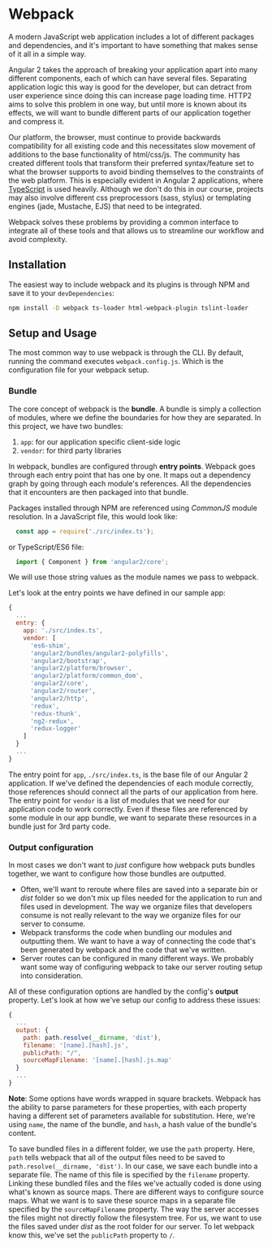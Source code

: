 # Webpack

A modern JavaScript web application includes a lot of different packages and dependencies, and it's important to have something that makes sense of it all in a simple way.

Angular 2 takes the approach of breaking your application apart into many different components, each of which can have several files. Separating application logic this way is good for the developer, but can detract from user experience since doing this can increase page loading time. HTTP2 aims to solve this problem in one way, but until more is known about its effects, we will want to bundle different parts of our application together and compress it.

Our platform, the browser, must continue to provide backwards compatibility for all existing code and this necessitates slow movement of additions to the base functionality of html/css/js. The community has created different tools that transform their preferred syntax/feature set to what the browser supports to avoid binding themselves to the constraints of the web platform. This is especially evident in Angular 2 applications, where [TypeScript](http://www.typescriptlang.org/) is used heavily. Although we don't do this in our course, projects may also involve different css preprocessors (sass, stylus) or templating engines (jade, Mustache, EJS) that need to be integrated.

Webpack solves these problems by providing a common interface to integrate all of these tools and that allows us to streamline our workflow and avoid complexity.


## Installation

The easiest way to include webpack and its plugins is through NPM and save it to your `devDependencies`:

```bash
npm install -D webpack ts-loader html-webpack-plugin tslint-loader
```


## Setup and Usage

The most common way to use webpack is through the CLI. By default, running the command executes `webpack.config.js`. Which is the configuration file for your webpack setup.


### Bundle

The core concept of webpack is the **bundle**. A bundle is simply a collection of modules, where we define the boundaries for how they are separated. In this project, we have two bundles: 

1. `app`: for our application specific client-side logic 
2. `vendor`: for third party libraries 
  
In webpack, bundles are configured through **entry points**. Webpack goes through each entry point that has one by one. It maps out a dependency graph by going through each module's references. All the dependencies that it encounters are then packaged into that bundle.

Packages installed through NPM are referenced using *CommonJS* module resolution. In a JavaScript file, this would look like:

```javascript
  const app = require('./src/index.ts');
```

or TypeScript/ES6 file:

```typescript
  import { Component } from 'angular2/core';
```

We will use those string values as the module names we pass to webpack.

Let's look at the entry points we have defined in our sample app:

```javascript
{
  ...
  entry: {
    app: './src/index.ts',
    vendor: [
      'es6-shim',
      'angular2/bundles/angular2-polyfills',
      'angular2/bootstrap',
      'angular2/platform/browser',
      'angular2/platform/common_dom',
      'angular2/core',
      'angular2/router',
      'angular2/http',
      'redux',
      'redux-thunk',
      'ng2-redux',
      'redux-logger'
    ]
  }
  ...
}
```

The entry point for `app`, `./src/index.ts`, is the base file of our Angular 2 application. If we've defined the dependencies of each module correctly, those references should connect all the parts of our application from here. The entry point for `vendor` is a list of modules that we need for our application code to work correctly. Even if these files are referenced by some module in our app bundle, we want to separate these resources in a bundle just for 3rd party code.

### Output configuration

In most cases we don't want to _just_ configure how webpack puts bundles together, we want to configure how those bundles are outputted.

- Often, we'll want to reroute where files are saved into a separate _bin_ or _dist_ folder so we don't mix up files needed for the application to run and files used in development. The way we organize files that developers consume is not really relevant to the way we organize files for our server to consume.
- Webpack transforms the code when bundling our modules and outputting them. We want to have a way of connecting the code that's been generated by webpack and the code that we've written.
- Server routes can be configured in many different ways. We probably want some way of configuring webpack to take our server routing setup into consideration.

All of these configuration options are handled by the config's **output** property. Let's look at how we've setup our config to address these issues:

```javascript
{
  ...
  output: {
    path: path.resolve(__dirname, 'dist'),
    filename: '[name].[hash].js',
    publicPath: "/",
    sourceMapFilename: '[name].[hash].js.map'
  }
  ...
}
```

**Note**: Some options have words wrapped in square brackets. Webpack has the ability to parse parameters for these properties, with each property having a different set of parameters available for substitution. Here, we're using `name`, the name of the bundle, and `hash`, a hash value of the bundle's content.

To save bundled files in a different folder, we use the `path` property. Here, `path` tells webpack that all of the output files need to be saved to `path.resolve(__dirname, 'dist')`. In our case, we save each bundle into a separate file. The name of this file is specified by the `filename` property. Linking these bundled files and the files we've actually coded is done using what's known as source maps. There are different ways to configure source maps. What we want is to save these source maps in a separate file specified by the `sourceMapFilename` property. The way the server accesses the files might not directly follow the filesystem tree. For us, we want to use the files saved under _dist_ as the root folder for our server. To let webpack know this, we've set the `publicPath` property to `/`.
